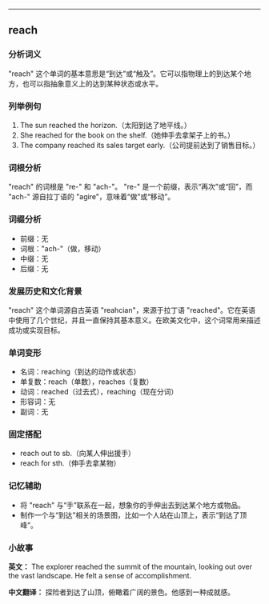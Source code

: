 
---------------
## reach
### 分析词义
"reach" 这个单词的基本意思是“到达”或“触及”。它可以指物理上的到达某个地方，也可以指抽象意义上的达到某种状态或水平。

### 列举例句
1. The sun reached the horizon.（太阳到达了地平线。）
2. She reached for the book on the shelf.（她伸手去拿架子上的书。）
3. The company reached its sales target early.（公司提前达到了销售目标。）

### 词根分析
"reach" 的词根是 "re-" 和 "ach-"。 "re-" 是一个前缀，表示“再次”或“回”，而 "ach-" 源自拉丁语的 "agire"，意味着“做”或“移动”。

### 词缀分析
- 前缀：无
- 词根："ach-"（做，移动）
- 中缀：无
- 后缀：无

### 发展历史和文化背景
"reach" 这个单词源自古英语 "reahcian"，来源于拉丁语 "reached"。它在英语中使用了几个世纪，并且一直保持其基本意义。在欧美文化中，这个词常用来描述成功或实现目标。

### 单词变形
- 名词：reaching（到达的动作或状态）
- 单复数：reach（单数），reaches（复数）
- 动词：reached（过去式），reaching（现在分词）
- 形容词：无
- 副词：无

### 固定搭配
- reach out to sb.（向某人伸出援手）
- reach for sth.（伸手去拿某物）

### 记忆辅助
- 将 "reach" 与“手”联系在一起，想象你的手伸出去到达某个地方或物品。
- 制作一个与“到达”相关的场景图，比如一个人站在山顶上，表示“到达了顶峰”。

### 小故事
**英文：**
The explorer reached the summit of the mountain, looking out over the vast landscape. He felt a sense of accomplishment.

**中文翻译：**
探险者到达了山顶，俯瞰着广阔的景色。他感到一种成就感。

